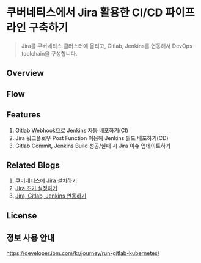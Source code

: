 # 쿠버네티스에서 Jira 활용한 CI/CD 파이프라인 구축하기
> Jira를 쿠버네티스 클러스터에 올리고, Gitlab, Jenkins를 연동해서 DevOps toolchain을 구성합니다. 

## Overview

## Flow

## Features
1. Gitlab Webhook으로 Jenkins 자동 배포하기(CI)
2. Jira 워크플로우 Post Function 이용해 Jenkins 빌드 배포하기(CD)
3. Gitlab Commit, Jenkins Build 성공/실패 시 Jira 이슈 업데이트하기

## Related Blogs
1. [쿠버네티스에 Jira 설치하기](blog/JIRA_CICD_(1).md)
2. [Jira 초기 설정하기](blog/JIRA_CICD_(2).md)
3. [Jira, Gitlab, Jenkins 연동하기](blog/JIRA_CICD_(3).md)

## License

## 정보 사용 안내

https://developer.ibm.com/kr/journey/run-gitlab-kubernetes/